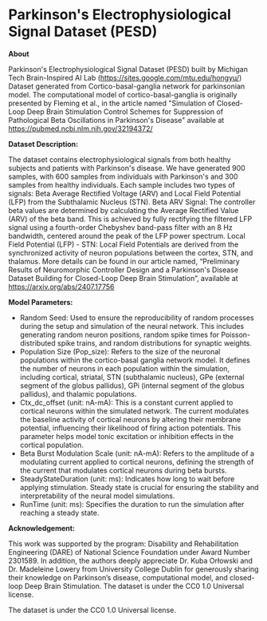 # Parkinson's Electrophysiological Signal Dataset (PESD) 


**About**

Parkinson's Electrophysiological Signal Dataset (PESD) built by Michigan Tech Brain-Inspired AI Lab (https://sites.google.com/mtu.edu/hongyu/)
Dataset generated from Cortico-basal-ganglia network for parkinsonian model.
The computational model of cortico-basal-ganglia is originally presented by Fleming et al., in the article named "Simulation of Closed-Loop Deep Brain Stimulation Control Schemes for Suppression of Pathological Beta Oscillations in Parkinson's Disease" available at https://pubmed.ncbi.nlm.nih.gov/32194372/
 
**Dataset Description:**

The dataset contains electrophysiological signals from both healthy subjects and patients with Parkinson's disease. We have generated 900 samples, with 600 samples from individuals with Parkinson's and 300 samples from healthy individuals. Each sample includes two types of signals: Beta Average Rectified Voltage (ARV) and Local Field Potential (LFP) from the Subthalamic Nucleus (STN).
Beta ARV Signal: The controller beta values are determined by calculating the Average Rectified Value (ARV) of the beta band. This is achieved by fully rectifying the filtered LFP signal using a fourth-order Chebyshev band-pass filter with an 8 Hz bandwidth, centered around the peak of the LFP power spectrum.
Local Field Potential (LFP) - STN: Local Field Potentials are derived from the synchronized activity of neuron populations between the cortex, STN, and thalamus.
More details can be found in our article named, “Preliminary Results of Neuromorphic Controller Design and a Parkinson's Disease Dataset Building for Closed-Loop Deep Brain Stimulation”, available at https://arxiv.org/abs/2407.17756
 
**Model Parameters:**
- Random Seed: Used to ensure the reproducibility of random processes during the setup and simulation of the neural network. This includes generating random neuron positions, random spike times for Poisson-distributed spike trains, and random distributions for synaptic weights.
- Population Size (Pop_size): Refers to the size of the neuronal populations within the cortico-basal ganglia network model. It defines the number of neurons in each population within the simulation, including cortical, striatal, STN (subthalamic nucleus), GPe (external segment of the globus pallidus), GPi (internal segment of the globus pallidus), and thalamic populations.
- Ctx_dc_offset (unit: nA-mA): This is a constant current applied to cortical neurons within the simulated network. The current modulates the baseline activity of cortical neurons by altering their membrane potential, influencing their likelihood of firing action potentials. This parameter helps model tonic excitation or inhibition effects in the cortical population.
- Beta Burst Modulation Scale (unit: nA-mA): Refers to the amplitude of a modulating current applied to cortical neurons, defining the strength of the current that modulates cortical neurons during beta bursts.
- SteadyStateDuration (unit: ms): Indicates how long to wait before applying stimulation. Steady state is crucial for ensuring the stability and interpretability of the neural model simulations.
- RunTime (unit: ms): Specifies the duration to run the simulation after reaching a steady state.
 
**Acknowledgement:**

This work was supported by the program: Disability and Rehabilitation Engineering (DARE) of National Science Foundation under Award Number 2301589. In addition, the authors deeply appreciate Dr. Kuba Orłowski and Dr. Madeleine Lowery from University College Dublin for generously sharing their knowledge on Parkinson’s disease, computational model, and closed-loop Deep Brain Stimulation.
The dataset is under the CC0 1.0 Universal license.
 

The dataset is under the CC0 1.0 Universal license. 
